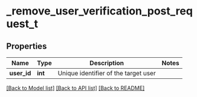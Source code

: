 # _remove_user_verification_post_request_t

## Properties
Name | Type | Description | Notes
------------ | ------------- | ------------- | -------------
**user_id** | **int** | Unique identifier of the target user | 

[[Back to Model list]](../README.md#documentation-for-models) [[Back to API list]](../README.md#documentation-for-api-endpoints) [[Back to README]](../README.md)


